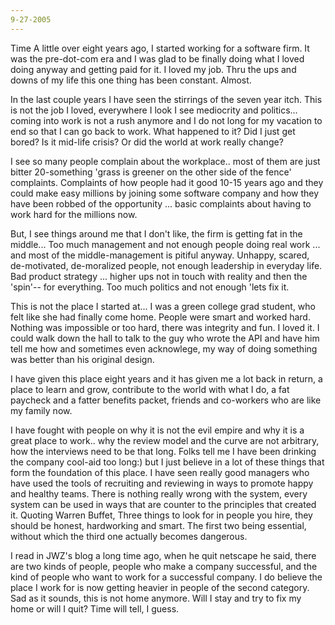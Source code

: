 ```yaml
---
9-27-2005
---
```


Time
A little over eight years ago, I started working for a software firm. It was the pre-dot-com era and I was glad to be finally doing what I loved doing anyway and getting paid for it. I loved my job. Thru the ups and downs of my life this one thing has been constant. Almost. 

In the last couple years I have seen the stirrings of the seven year itch. This is not the job I loved, everywhere I look I see mediocrity and politics... coming into work is not a rush anymore and I do not long for my vacation to end so that I can go back to work.
What happened to it? Did I just get bored? Is it mid-life crisis? Or did the world at work really change? 

I see so many people complain about the workplace.. most of them are just bitter 20-something 'grass is greener on the other side of the fence' complaints. Complaints of how people had it good 10-15 years ago and they could make easy millions by joining some software company and how they have been robbed of the opportunity ... basic complaints about having to work hard for the millions now.

But, I see things around me that I don't like, the firm is getting fat in the middle... Too much management and not enough people doing real work ... and most of the middle-management is pitiful anyway. Unhappy, scared, de-motivated, de-moralized people, not enough leadership in everyday life. Bad product strategy ... higher ups not in touch with reality and then the 'spin'-- for everything. Too much politics and not enough 'lets fix it.

This is not the place I started at... I was a green college grad student, who felt like she had finally come home. People were smart and worked hard. Nothing was impossible or too hard, there was integrity and fun. I loved it. I could walk down the hall to talk to the guy who wrote the API and have him tell me how and sometimes even acknowlege, my way of doing something was better than his original design.

I have given this place eight years and it has given me a lot back in return, a place to learn and grow, contribute to the world with what I do, a fat paycheck and a fatter benefits packet, friends and co-workers who are like my family now.

I have fought with people on why it is not the evil empire and why it is a great place to work.. why the review model and the curve are not arbitrary, how the interviews need to be that long. Folks tell me I have been drinking the company cool-aid too long:) but I just believe in a lot of these things that form the foundation of this place. I have seen really good managers who have used the tools of recruiting and reviewing in ways to promote happy and healthy teams. There is nothing really wrong with the system, every system can be used in ways that are counter to the principles that created it. Quoting Warren Buffet, Three things to look for in people you hire, they should be honest, hardworking and smart. The first two being essential, without which the third one actually becomes dangerous. 

I read in JWZ's blog a long time ago, when he quit netscape he said, there are two kinds of people, people who make a company successful, and the kind of people who want to work for a successful company. I do believe the place I work for is now getting heavier in people of the second category. Sad as it sounds, this is not home anymore. Will I stay and try to fix my home or will I quit? Time will tell, I guess.